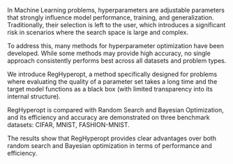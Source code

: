 
In Machine Learning problems, hyperparameters are adjustable parameters that strongly influence model performance, training, and generalization. Traditionally, their selection is left to the user, which introduces a significant risk in scenarios where the search space is large and complex.

To address this, many methods for hyperparameter optimization have been developed. While some methods may provide high accuracy, no single approach consistently performs best across all datasets and problem types.

We introduce RegHyperopt, a method specifically designed for problems where evaluating the quality of a parameter set takes a long time and the target model functions as a black box (with limited transparency into its internal structure).

RegHyperopt is compared with Random Search and Bayesian Optimization, and its efficiency and accuracy are demonstrated on three benchmark datasets: CIFAR, MNIST, FASHION-MNIST.

The results show that RegHyperopt provides clear advantages over both random search and Bayesian optimization in terms of performance and efficiency.
